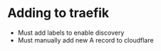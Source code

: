 # Adding to traefik


* Must add labels to enable discovery
* Must manually add new A record to cloudflare
